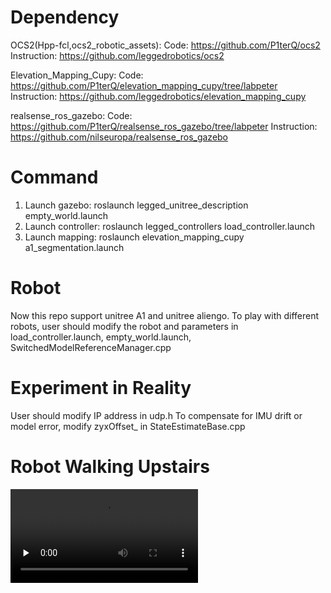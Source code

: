 # Dependency
OCS2(Hpp-fcl,ocs2_robotic_assets): 
Code: https://github.com/P1terQ/ocs2
Instruction: https://github.com/leggedrobotics/ocs2

Elevation_Mapping_Cupy: 
Code: https://github.com/P1terQ/elevation_mapping_cupy/tree/labpeter 
Instruction: https://github.com/leggedrobotics/elevation_mapping_cupy

realsense_ros_gazebo:
Code: https://github.com/P1terQ/realsense_ros_gazebo/tree/labpeter
Instruction: https://github.com/nilseuropa/realsense_ros_gazebo


# Command
1. Launch gazebo: roslaunch legged_unitree_description empty_world.launch
2. Launch controller: roslaunch legged_controllers load_controller.launch
3. Launch mapping: roslaunch elevation_mapping_cupy a1_segmentation.launch

# Robot
Now this repo support unitree A1 and unitree aliengo. To play with different robots, user should modify the robot and parameters in load_controller.launch,  empty_world.launch, SwitchedModelReferenceManager.cpp

# Experiment in Reality
User should modify IP address in udp.h
To compensate for IMU drift or model error, modify zyxOffset_ in StateEstimateBase.cpp

# Robot Walking Upstairs
<video id="video" controls="" preload="none">
    <source id="mp4" src="docs/robot_walking_stairs.mp4" type="video/mp4">
</video>
